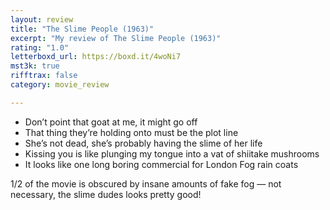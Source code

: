 ```yaml
---
layout: review
title: "The Slime People (1963)"
excerpt: "My review of The Slime People (1963)"
rating: "1.0"
letterboxd_url: https://boxd.it/4woNi7
mst3k: true
rifftrax: false
category: movie_review

---
```


* Don’t point that goat at me, it might go off
* That thing they’re holding onto must be the plot line
* She’s not dead, she’s probably having the slime of her life
* Kissing you is like plunging my tongue into a vat of shiitake mushrooms
* It looks like one long boring commercial for London Fog rain coats

1/2 of the movie is obscured by insane amounts of fake fog — not necessary, the slime dudes looks pretty good!